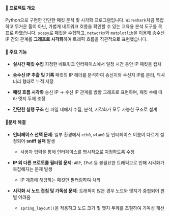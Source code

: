 #### 📌 프로젝트 개요
Python으로 구현한 간단한 패킷 분석 및 시각화 프로그램입니다. `Wireshark`처럼 복잡하고 무거운 툴이 아닌, 가볍게 네트워크 흐름을 확인할 수 있는 교육용 분석 도구를 목표로 하였습니다. `scapy`로 패킷을 수집하고, `networkx`와 `matplotlib`을 이용해 송수신 IP 간의 관계를 **그래프로 시각화**하여 트래픽 흐름을 직관적으로 표현했습니다.


#### 📌 주요 기능
- **실시간 패킷 수집**
지정한 네트워크 인터페이스에서 일정 시간 동안 IP 패킷을 캡처

- **송수신 IP 추출 및 기록**
패킷의 IP 헤더를 분석하여 송신지와 수신지 IP를 분리, 딕셔너리 형태로 누적 저장

- **패킷 흐름 시각화**
송신 IP → 수신 IP 관계를 방향 그래프로 표현하며, 패킷 수에 따라 엣지 두께 조정

- **간단한 실행 구조**
한 파일 내에서 수집, 분석, 시각화가 모두 가능한 구조로 설계


#### 📌문제 해결 
- **인터페이스 선택 문제**: 일부 환경에서 `eth0`, `wlan0` 등 인터페이스 이름이 다르게 설정되어 **sniff 실패** 발생
    -  사용자 입력을 통해 인터페이스를 명시적으로 지정하도록 수정

- **IP 외 다른 프로토콜 필터링 문제**: `ARP`, `IPv6` 등 불필요한 트래픽으로 인해 시각화가 복잡해지는 문제 발생
    - IP 계층에 해당하는 패킷만 필터링하여 처리

- **시각화 시 노드 겹침 및 가독성 문제**: 트래픽이 많은 경우 노드와 엣지가 중첩되어 판별 어려움
    - `spring_layout()`을 적용하고 노드 크기 및 엣지 두께를 조절하여 가독성 개선
